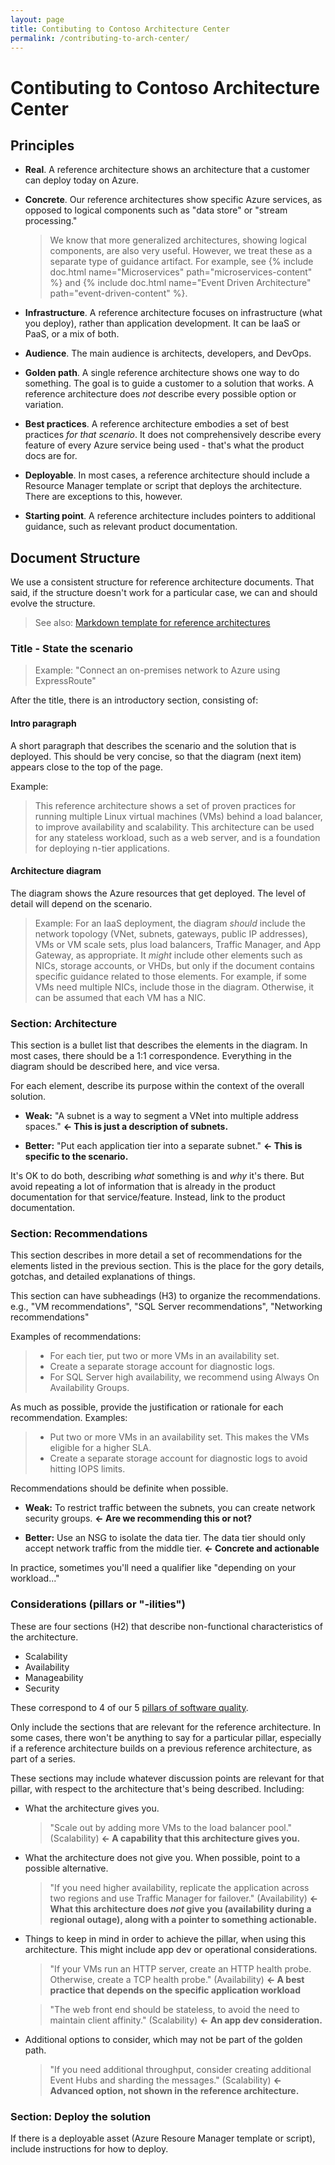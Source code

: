 ```yaml
---
layout: page
title: Contibuting to Contoso Architecture Center
permalink: /contributing-to-arch-center/
---
```


# Contibuting to Contoso Architecture Center

## Principles

- **Real**. A reference architecture shows an architecture that a customer can deploy today on Azure.

- **Concrete**. Our reference architectures show specific Azure services, as opposed to logical components such as "data store" or "stream processing."

  > We know that more generalized architectures, showing logical components, are also very useful. However, we treat these as a separate type of guidance artifact. For example, see {% include doc.html name="Microservices" path="microservices-content" %} and {% include doc.html name="Event Driven Architecture" path="event-driven-content" %}.

- **Infrastructure**. A reference architecture focuses on infrastructure (what you deploy), rather than application development. It can be IaaS or PaaS, or a mix of both.

- **Audience**. The main audience is architects, developers, and DevOps.

- **Golden path**. A single reference architecture shows one way to do something. The goal is to guide a customer to a solution that works. A reference architecture does _not_ describe every possible option or variation.

- **Best practices**. A reference architecture embodies a set of best practices _for that scenario_. It does not comprehensively describe every feature of every Azure service being used - that's what the product docs are for.

- **Deployable**. In most cases, a reference architecture should include a Resource Manager template or script that deploys the architecture. There are exceptions to this, however.

- **Starting point**. A reference architecture includes pointers to additional guidance, such as relevant product documentation.

## Document Structure

We use a consistent structure for reference architecture documents. That said, if the structure doesn't work for a particular case, we can and should evolve the structure.

> See also: [Markdown template for reference architectures](../_docs/contributing-to/reference-architecture.zip)

### Title  - State the scenario

> Example: "Connect an on-premises network to Azure using ExpressRoute"

After the title, there is an introductory section, consisting of:

#### Intro paragraph

A short paragraph that describes the scenario and the solution that is deployed. This should be very concise, so that the diagram (next item) appears close to the top of the page.

Example:

> This reference architecture shows a set of proven practices for running multiple Linux virtual machines (VMs) behind a load balancer, to improve availability and scalability. This architecture can be used for any stateless workload, such as a web server, and is a foundation for deploying n-tier applications.

#### Architecture diagram

 The diagram shows the Azure resources that get deployed. The level of detail will depend on the scenario.

> Example: For an IaaS deployment, the diagram _should_ include the network topology (VNet, subnets, gateways, public IP addresses), VMs or VM scale sets, plus load balancers, Traffic Manager, and App Gateway, as appropriate. It _might_ include other elements such as NICs, storage accounts, or VHDs, but only if the document contains specific guidance related to those elements. For example, if some VMs need multiple NICs, include those in the diagram. Otherwise, it can be assumed that each VM has a NIC.

### Section: Architecture

This section is a bullet list that describes the elements in the diagram. In most cases, there should be a 1:1 correspondence. Everything in the diagram should be described here, and vice versa.

For each element, describe its purpose within the context of the overall solution.

- **Weak:** "A subnet is a way to segment a VNet into multiple address spaces." **← This is just a description of subnets.**

- **Better:** "Put each application tier into a separate subnet."  **← This is specific to the scenario.**

It's OK to do both, describing _what_ something is and _why_ it's there. But avoid repeating a lot of information that is already in the product documentation for that service/feature. Instead, link to the product documentation.

### Section: Recommendations

This section describes in more detail a set of recommendations for the elements listed in the previous section. This is the place for the gory details, gotchas, and detailed explanations of things.

This section can have subheadings (H3) to organize the recommendations. e.g., "VM recommendations", "SQL Server recommendations", "Networking recommendations"

Examples of recommendations:

> - For each tier, put two or more VMs in an availability set.
> - Create a separate storage account for diagnostic logs.
> - For SQL Server high availability, we recommend using Always On Availability Groups.

As much as possible, provide the justification or rationale for each recommendation. Examples:

> - Put two or more VMs in an availability set. This makes the VMs eligible for a higher SLA.
> - Create a separate storage account for diagnostic logs to avoid hitting IOPS limits.

Recommendations should be definite when possible.

- **Weak:** To restrict traffic between the subnets, you can create network security groups. **← Are we recommending this or not?**

- **Better:** Use an NSG to isolate the data tier. The data tier should only accept network traffic from the middle tier. **← Concrete and actionable**

In practice, sometimes you'll need a qualifier like "depending on your workload..."

### Considerations (pillars or "-ilities")

These are four sections (H2) that describe non-functional characteristics of the architecture.

- Scalability
- Availability
- Manageability
- Security

These correspond to 4 of our 5 [pillars of software quality](https://docs.microsoft.com/azure/architecture/guide/pillars).

Only include the sections that are relevant for the reference architecture. In some cases, there won't be anything to say for a particular pillar, especially if a reference architecture builds on a previous reference architecture, as part of a series.

These sections may include whatever discussion points are relevant for that pillar, with respect to the architecture that's being described. Including:

- What the architecture gives you.

  >"Scale out by adding more VMs to the load balancer pool." (Scalability) **← A capability that this architecture gives you.**

- What the architecture does not give you. When possible, point to a possible alternative.

  > "If you need higher availability, replicate the application across two regions and use Traffic Manager for failover." (Availability) **← What this architecture does _not_ give you (availability during a regional outage), along with a pointer to something actionable.**

- Things to keep in mind in order to achieve the pillar, when using this architecture. This might include app dev or operational considerations.

  > "If your VMs run an HTTP server, create an HTTP health probe. Otherwise, create a TCP health probe." (Availability) **← A best practice that depends on the specific application workload**

  > "The web front end should be stateless, to avoid the need to maintain client affinity." (Scalability) **← An app dev consideration.**

- Additional options to consider, which may not be part of the golden path.

  > "If you need additional throughput, consider creating additional Event Hubs and sharding the messages." (Scalability) **← Advanced option, not shown in the reference architecture.**

### Section: Deploy the solution

If there is a deployable asset (Azure Resoure Manager template or script), include instructions for how to deploy.